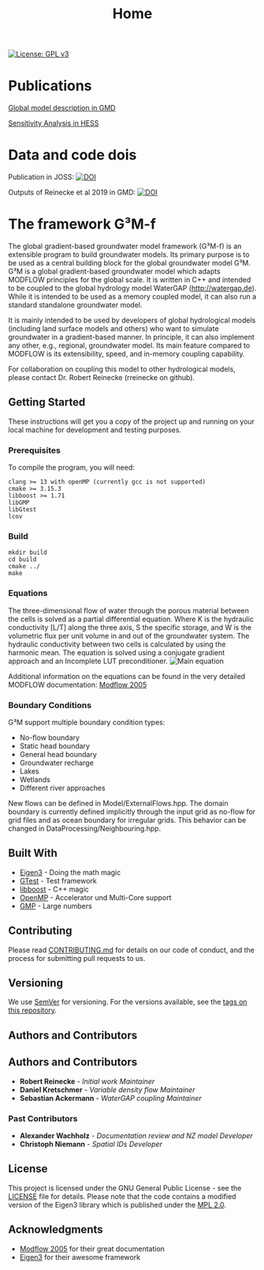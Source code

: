﻿---
layout: default
title: Home
nav_order: 1
description: "Documentation of the global groundwater modeling framework."
permalink: /
---


[![License: GPL v3](https://img.shields.io/badge/License-GPL%20v3-blue.svg)](https://www.gnu.org/licenses/gpl-3.0)

# Publications

[Global model description in GMD](https://www.geosci-model-dev.net/12/2401/2019/)

[Sensitivity Analysis in HESS](https://www.hydrol-earth-syst-sci.net/23/4561/2019/hess-23-4561-2019.html)


# Data and code dois
Publication in JOSS: [![DOI](https://zenodo.org/badge/109667597.svg)](https://zenodo.org/badge/latestdoi/109667597)

Outputs of Reinecke et al 2019 in GMD: [![DOI](https://zenodo.org/badge/DOI/10.5281/zenodo.1315471.svg)](https://doi.org/10.5281/zenodo.1315471)

# The framework G³M-f
The global gradient-based groundwater model framework (G³M-f) is an extensible program to build groundwater models.
Its primary purpose is to be used as a central building block for the global groundwater model G³M.
G³M is a global gradient-based groundwater model which adapts MODFLOW principles for the global scale.
It is written in C++ and intended to be coupled to the global hydrology model WaterGAP (http://watergap.de).
While it is intended to be used as a memory coupled model, it can also run a standard standalone groundwater model.

It is mainly intended to be used by developers of global hydrological models (including land surface models and others) who want to simulate groundwater in a gradient-based manner.
In principle, it can also implement any other, e.g., regional, groundwater model.
Its main feature compared to MODFLOW is its extensibility, speed, and in-memory coupling capability.

For collaboration on coupling this model to other hydrological models, please contact Dr. Robert Reinecke (rreinecke on github).


## Getting Started

These instructions will get you a copy of the project up and running on your local machine for development and testing purposes.

### Prerequisites

To compile the program, you will need:
```
clang >= 13 with openMP (currently gcc is not supported)
cmake >= 3.15.3
libboost >= 1.71
libGMP
libGtest
lcov
```
### Build
```
mkdir build
cd build
cmake ../
make
```

### Equations
The three-dimensional flow of water through the porous material between the cells is solved as a partial differential equation.
Where K is the hydraulic conductivity [L/T] along the three axis, S the specific storage, and W is the volumetric flux per unit volume in and out of the groundwater system.
The hydraulic conductivity between two cells is calculated by using the harmonic mean.
The equation is solved using a conjugate gradient approach and an Incomplete LUT preconditioner.
![](https://latex.codecogs.com/gif.latex?\frac{\partial}{\partial&space;x}\left&space;(&space;K_{x}&space;\frac{\partial&space;h}{\partial&space;x}&space;\right&space;)&space;&plus;&space;\frac{\partial}{\partial&space;y}\left&space;(&space;K_{y}&space;\frac{\partial&space;h}{\partial&space;y}&space;\right&space;)&space;&plus;&space;\frac{\partial}{\partial&space;z}\left&space;(&space;K_{z}&space;\frac{\partial&space;h}{\partial&space;z}&space;\right&space;)&space;&plus;&space;W&space;=&space;S_{s}&space;\frac{\partial&space;h}{\partial&space;t} "Main equation")

Additional information on the equations can be found in the very detailed MODFLOW documentation: [Modflow 2005](https://water.usgs.gov/ogw/modflow/MODFLOW.html)

### Boundary Conditions
G³M support multiple boundary condition types:
* No-flow boundary
* Static head boundary
* General head boundary
* Groundwater recharge
* Lakes
* Wetlands
* Different river approaches

New flows can be defined in Model/ExternalFlows.hpp.
The domain boundary is currently defined implicitly through the input grid as no-flow for grid files and as ocean boundary for irregular grids.
This behavior can be changed in DataProcessing/Neighbouring.hpp.

## Built With

* [Eigen3](http://eigen.tuxfamily.org) - Doing the math magic
* [GTest](https://github.com/google/googletest) - Test framework
* [libboost](http://www.boost.org) - C++ magic
* [OpenMP](http://www.openmp.org) - Accelerator und Multi-Core support
* [GMP](https://gmplib.org) - Large numbers

## Contributing

Please read [CONTRIBUTING.md](CONTRIBUTING.md) for details on our code of conduct, and the process for submitting pull requests to us.

## Versioning

We use [SemVer](http://semver.org/) for versioning. For the versions available, see the [tags on this repository](https://github.com/your/project/tags). 

## Authors and Contributors


## Authors and Contributors

* **Robert Reinecke** <span id="badgeCont935"><script type="text/javascript" src="https://publons.com/mashlets?el=badgeCont935&rid=K-3693-2019&size=small"></script></span> - *Initial work* *Maintainer*
* **Daniel Kretschmer** - *Variable density flow* *Maintainer*
* **Sebastian Ackermann** - *WaterGAP coupling* *Maintainer*

### Past Contributors

* **Alexander Wachholz** - *Documentation review and NZ model* *Developer*
* **Christoph Niemann** - *Spatial IDs* *Developer*

## License

This project is licensed under the GNU General Public License - see the [LICENSE](LICENSE) file for details.
Please note that the code contains a modified version of the Eigen3 library which is published under the [MPL 2.0](https://www.mozilla.org/en-US/MPL/2.0/).

## Acknowledgments

* [Modflow 2005](https://water.usgs.gov/ogw/modflow/MODFLOW.html) for their great documentation
* [Eigen3](http://eigen.tuxfamily.org) for their awesome framework

